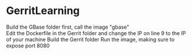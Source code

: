 # GerritLearning
Build the GBase folder first, call the image "gbase" \
Edit the Dockerfile in the Gerrit folder and change the IP on line 9 to the IP of your machine
Build the Gerrit folder
Run the image, making sure to expose port 8080
